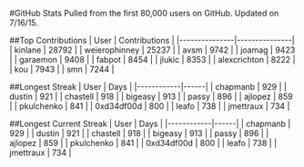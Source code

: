 #GitHub Stats
Pulled from the first 80,000 users on GitHub. Updated on 7/16/15.

##Top Contributions
| User          | Contributions |
|---------------|---------------|
| kinlane       | 28792         |
| weierophinney | 25237         |
| avsm          | 9742          |
| joamag        | 9423          |
| garaemon      | 9408          |
| fabpot        | 8454          |
| jlukic        | 8353          |
| alexcrichton  | 8222          |
| kou           | 7943          |
| smn           | 7244          |

##Longest Streak
| User       | Days |
|------------|------|
| chapmanb   | 929  |
| dustin     | 921  |
| chastell   | 918  |
| bigeasy    | 913  |
| passy      | 896  |
| ajlopez    | 859  |
| pkulchenko | 841  |
| 0xd34df00d | 800  |
| leafo      | 738  |
| jmettraux  | 734  |

##Longest Current Streak
| User       | Days |
|------------|------|
| chapmanb   | 929  |
| dustin     | 921  |
| chastell   | 918  |
| bigeasy    | 913  |
| passy      | 896  |
| ajlopez    | 859  |
| pkulchenko | 841  |
| 0xd34df00d | 800  |
| leafo      | 738  |
| jmettraux  | 734  |
